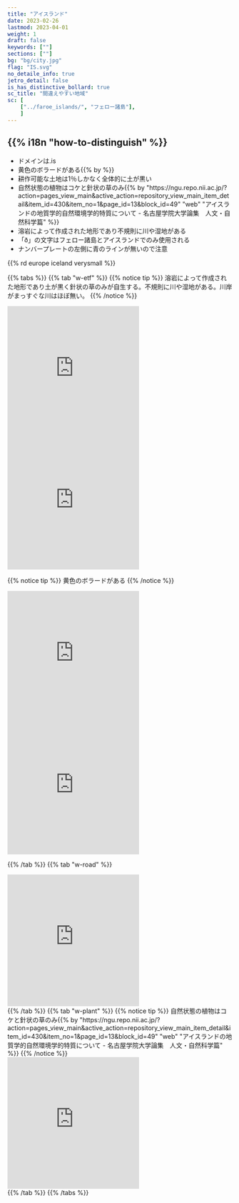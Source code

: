 ```yaml
---
title: "アイスランド"
date: 2023-02-26
lastmod: 2023-04-01
weight: 1
draft: false
keywords: [""]
sections: [""]
bg: "bg/city.jpg"
flag: "IS.svg"
no_detaile_info: true
jetro_detail: false
is_has_distinctive_bollard: true
sc_title: "間違えやすい地域"
sc: [
    ["../faroe_islands/", "フェロー諸島"],
    ]
---
```


<div class="main-desciption country-description">
    <h2 class="section-title">{{% i18n "how-to-distinguish" %}}</h2>
    <ul class="rule-list">
        <li>ドメインは<span class="quiz">.is</span></li>
        <li><span class="quiz">黄色</span>のボラードがある{{% by %}}</li>
        <li>耕作可能な土地は1％しかなく全体的に土が<span class="quiz">黒い</span></li>
        <li>自然状態の植物は<span class="quiz">コケと針状の草</span>のみ{{% by "https://ngu.repo.nii.ac.jp/?action=pages_view_main&active_action=repository_view_main_item_detail&item_id=430&item_no=1&page_id=13&block_id=49" "web" "アイスランドの地質学的自然環境学的特質について - 名古屋学院大学論集　人文・自然科学篇" %}}</li>
        <li>溶岩によって作成された地形であり<span class="quiz">不規則に川や湿地がある</span></li>
        <li>「ð」の文字は<span class="quiz">フェロー諸島</span>とアイスランドでのみ使用される</li>
        <li>ナンバープレートの左側に青のラインが無いので注意</li>
    </ul>
    {{% rd europe iceland verysmall %}}
</div>


{{% tabs  %}}
{{% tab "w-etf" %}}
{{% notice tip %}}
溶岩によって作成された地形であり土が黒く針状の草のみが自生する。不規則に川や湿地がある。川岸がまっすぐな川はほぼ無い。
{{% /notice %}}
<div class="googlemap-if">
<iframe src="https://www.google.com/maps/embed?pb=!4v1681046894334!6m8!1m7!1sRzTciVgx26gnHPgfNmPCOQ!2m2!1d65.4814547383635!2d-20.44760663786336!3f332.34064822768033!4f-11.309445519364033!5f0.7820865974627469" width="295" height="295" style="border:0;" allowfullscreen="" loading="lazy" referrerpolicy="no-referrer-when-downgrade"></iframe>
<iframe src="https://www.google.com/maps/embed?pb=!4v1681046715413!6m8!1m7!1s15ngz1DaHwg6Fxgz_Sn9rg!2m2!1d65.03385533950039!2d-14.60018371978511!3f267.4992336347642!4f-10.343061182729315!5f1.5162039588915905" width="295" height="295" style="border:0;" allowfullscreen="" loading="lazy" referrerpolicy="no-referrer-when-downgrade"></iframe>
</div>


{{% notice tip %}}
<span class="quiz">黄色</span>のボラードがある
{{% /notice %}}
<div class="googlemap-if">
<iframe src="https://www.google.com/maps/embed?pb=!4v1681046956101!6m8!1m7!1sXI7bCDrVgXTsV76DWrdw1g!2m2!1d64.47615465744332!2d-14.49622641512799!3f303.33023648981043!4f-14.483354070616116!5f3.325193203789971" width="295" height="295" style="border:0;" allowfullscreen="" loading="lazy" referrerpolicy="no-referrer-when-downgrade"></iframe>
<iframe src="https://www.google.com/maps/embed?pb=!4v1681046784166!6m8!1m7!1slS3ha32HmGjhVi9gyQWoiw!2m2!1d64.66931737758954!2d-21.68751606949348!3f9.923307920669943!4f-28.405388925058112!5f2.91162630827399" width="295" height="295" style="border:0;" allowfullscreen="" loading="lazy" referrerpolicy="no-referrer-when-downgrade"></iframe>
</div>

{{% /tab %}}
{{% tab "w-road" %}}
<div class="googlemap-if">
<iframe src="https://www.google.com/maps/embed?pb=!4v1681046931645!6m8!1m7!1sh2wQaymPMFFX85UI1Ob6TQ!2m2!1d64.47604090738368!2d-14.49618073734571!3f158.88383826148194!4f-3.0972084823761037!5f3.325193203789971" width="295" height="295" style="border:0;" allowfullscreen="" loading="lazy" referrerpolicy="no-referrer-when-downgrade"></iframe>
</div>
{{% /tab %}}
{{% tab "w-plant" %}}
{{% notice tip %}}
自然状態の植物は<span class="quiz">コケと針状の草</span>のみ{{% by "https://ngu.repo.nii.ac.jp/?action=pages_view_main&active_action=repository_view_main_item_detail&item_id=430&item_no=1&page_id=13&block_id=49" "web" "アイスランドの地質学的自然環境学的特質について - 名古屋学院大学論集　人文・自然科学篇" %}}
{{% /notice %}}

<div class="googlemap-if">
<iframe src="https://www.google.com/maps/embed?pb=!4v1681046894334!6m8!1m7!1sRzTciVgx26gnHPgfNmPCOQ!2m2!1d65.4814547383635!2d-20.44760663786336!3f332.34064822768033!4f-11.309445519364033!5f0.7820865974627469" width="295" height="295" style="border:0;" allowfullscreen="" loading="lazy" referrerpolicy="no-referrer-when-downgrade"></iframe>
</div>
{{% /tab %}}
{{% /tabs %}}
